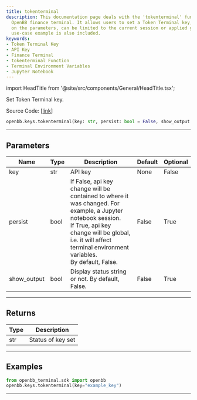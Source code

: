 ```yaml
---
title: tokenterminal
description: This documentation page deals with the 'tokenterminal' function of the
  OpenBB finance terminal. It allows users to set a Token Terminal key, which, depending
  on the parameters, can be limited to the current session or applied globally. A
  use-case example is also included.
keywords:
- Token Terminal Key
- API Key
- Finance Terminal
- tokenterminal Function
- Terminal Environment Variables
- Jupyter Notebook
---
```


import HeadTitle from '@site/src/components/General/HeadTitle.tsx';

<HeadTitle title="keys.tokenterminal - Reference | OpenBB SDK Docs" />

Set Token Terminal key.

Source Code: [[link](https://github.com/OpenBB-finance/OpenBB/tree/main/openbb_terminal/keys_model.py#L2483)]

```python
openbb.keys.tokenterminal(key: str, persist: bool = False, show_output: bool = False)
```

---

## Parameters

| Name | Type | Description | Default | Optional |
| ---- | ---- | ----------- | ------- | -------- |
| key | str | API key | None | False |
| persist | bool | If False, api key change will be contained to where it was changed. For example, a Jupyter notebook session.<br/>If True, api key change will be global, i.e. it will affect terminal environment variables.<br/>By default, False. | False | True |
| show_output | bool | Display status string or not. By default, False. | False | True |


---

## Returns

| Type | Description |
| ---- | ----------- |
| str | Status of key set |
---

## Examples

```python
from openbb_terminal.sdk import openbb
openbb.keys.tokenterminal(key="example_key")
```

---
